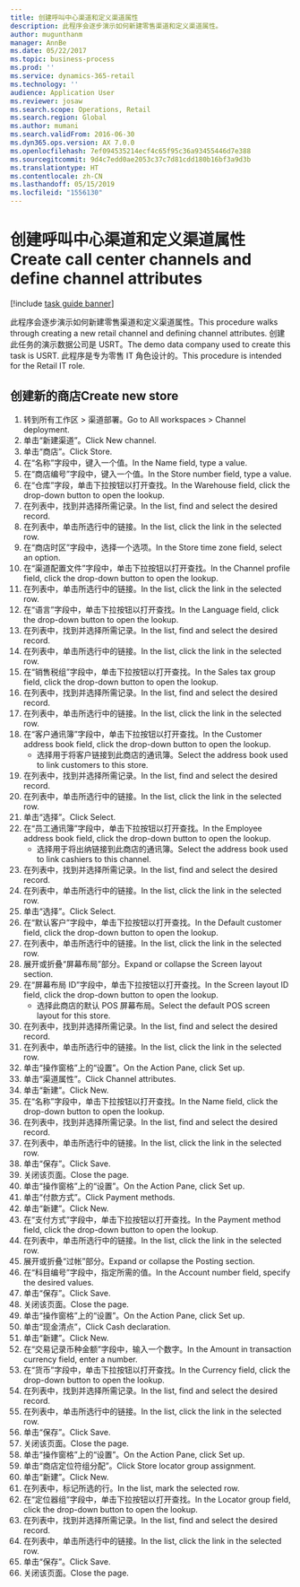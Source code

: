 ```yaml
---
title: 创建呼叫中心渠道和定义渠道属性
description: 此程序会逐步演示如何新建零售渠道和定义渠道属性。
author: mugunthanm
manager: AnnBe
ms.date: 05/22/2017
ms.topic: business-process
ms.prod: ''
ms.service: dynamics-365-retail
ms.technology: ''
audience: Application User
ms.reviewer: josaw
ms.search.scope: Operations, Retail
ms.search.region: Global
ms.author: mumani
ms.search.validFrom: 2016-06-30
ms.dyn365.ops.version: AX 7.0.0
ms.openlocfilehash: 7ef094535214ecf4c65f95c36a93455446d7e388
ms.sourcegitcommit: 9d4c7edd0ae2053c37c7d81cdd180b16bf3a9d3b
ms.translationtype: HT
ms.contentlocale: zh-CN
ms.lasthandoff: 05/15/2019
ms.locfileid: "1556130"
---
```

# <a name="create-call-center-channels-and-define-channel-attributes"></a><span data-ttu-id="e7fd5-103">创建呼叫中心渠道和定义渠道属性</span><span class="sxs-lookup"><span data-stu-id="e7fd5-103">Create call center channels and define channel attributes</span></span>

[!include [task guide banner](../includes/task-guide-banner.md)]

<span data-ttu-id="e7fd5-104">此程序会逐步演示如何新建零售渠道和定义渠道属性。</span><span class="sxs-lookup"><span data-stu-id="e7fd5-104">This procedure walks through creating a new retail channel and defining channel attributes.</span></span> <span data-ttu-id="e7fd5-105">创建此任务的演示数据公司是 USRT。</span><span class="sxs-lookup"><span data-stu-id="e7fd5-105">The demo data company used to create this task is USRT.</span></span> <span data-ttu-id="e7fd5-106">此程序是专为零售 IT 角色设计的。</span><span class="sxs-lookup"><span data-stu-id="e7fd5-106">This procedure is intended for the Retail IT role.</span></span>


## <a name="create-new-store"></a><span data-ttu-id="e7fd5-107">创建新的商店</span><span class="sxs-lookup"><span data-stu-id="e7fd5-107">Create new store</span></span>
1. <span data-ttu-id="e7fd5-108">转到所有工作区 > 渠道部署。</span><span class="sxs-lookup"><span data-stu-id="e7fd5-108">Go to All workspaces > Channel deployment.</span></span>
2. <span data-ttu-id="e7fd5-109">单击“新建渠道”。</span><span class="sxs-lookup"><span data-stu-id="e7fd5-109">Click New channel.</span></span>
3. <span data-ttu-id="e7fd5-110">单击“商店”。</span><span class="sxs-lookup"><span data-stu-id="e7fd5-110">Click Store.</span></span>
4. <span data-ttu-id="e7fd5-111">在“名称”字段中，键入一个值。</span><span class="sxs-lookup"><span data-stu-id="e7fd5-111">In the Name field, type a value.</span></span>
5. <span data-ttu-id="e7fd5-112">在“商店编号”字段中，键入一个值。</span><span class="sxs-lookup"><span data-stu-id="e7fd5-112">In the Store number field, type a value.</span></span>
6. <span data-ttu-id="e7fd5-113">在“仓库”字段，单击下拉按钮以打开查找。</span><span class="sxs-lookup"><span data-stu-id="e7fd5-113">In the Warehouse field, click the drop-down button to open the lookup.</span></span>
7. <span data-ttu-id="e7fd5-114">在列表中，找到并选择所需记录。</span><span class="sxs-lookup"><span data-stu-id="e7fd5-114">In the list, find and select the desired record.</span></span>
8. <span data-ttu-id="e7fd5-115">在列表中，单击所选行中的链接。</span><span class="sxs-lookup"><span data-stu-id="e7fd5-115">In the list, click the link in the selected row.</span></span>
9. <span data-ttu-id="e7fd5-116">在“商店时区”字段中，选择一个选项。</span><span class="sxs-lookup"><span data-stu-id="e7fd5-116">In the Store time zone field, select an option.</span></span>
10. <span data-ttu-id="e7fd5-117">在“渠道配置文件”字段中，单击下拉按钮以打开查找。</span><span class="sxs-lookup"><span data-stu-id="e7fd5-117">In the Channel profile field, click the drop-down button to open the lookup.</span></span>
11. <span data-ttu-id="e7fd5-118">在列表中，单击所选行中的链接。</span><span class="sxs-lookup"><span data-stu-id="e7fd5-118">In the list, click the link in the selected row.</span></span>
12. <span data-ttu-id="e7fd5-119">在“语言”字段中，单击下拉按钮以打开查找。</span><span class="sxs-lookup"><span data-stu-id="e7fd5-119">In the Language field, click the drop-down button to open the lookup.</span></span>
13. <span data-ttu-id="e7fd5-120">在列表中，找到并选择所需记录。</span><span class="sxs-lookup"><span data-stu-id="e7fd5-120">In the list, find and select the desired record.</span></span>
14. <span data-ttu-id="e7fd5-121">在列表中，单击所选行中的链接。</span><span class="sxs-lookup"><span data-stu-id="e7fd5-121">In the list, click the link in the selected row.</span></span>
15. <span data-ttu-id="e7fd5-122">在“销售税组”字段中，单击下拉按钮以打开查找。</span><span class="sxs-lookup"><span data-stu-id="e7fd5-122">In the Sales tax group field, click the drop-down button to open the lookup.</span></span>
16. <span data-ttu-id="e7fd5-123">在列表中，找到并选择所需记录。</span><span class="sxs-lookup"><span data-stu-id="e7fd5-123">In the list, find and select the desired record.</span></span>
17. <span data-ttu-id="e7fd5-124">在列表中，单击所选行中的链接。</span><span class="sxs-lookup"><span data-stu-id="e7fd5-124">In the list, click the link in the selected row.</span></span>
18. <span data-ttu-id="e7fd5-125">在“客户通讯簿”字段中，单击下拉按钮以打开查找。</span><span class="sxs-lookup"><span data-stu-id="e7fd5-125">In the Customer address book field, click the drop-down button to open the lookup.</span></span>
    * <span data-ttu-id="e7fd5-126">选择用于将客户链接到此商店的通讯簿。</span><span class="sxs-lookup"><span data-stu-id="e7fd5-126">Select the address book used to link customers to this store.</span></span>  
19. <span data-ttu-id="e7fd5-127">在列表中，找到并选择所需记录。</span><span class="sxs-lookup"><span data-stu-id="e7fd5-127">In the list, find and select the desired record.</span></span>
20. <span data-ttu-id="e7fd5-128">在列表中，单击所选行中的链接。</span><span class="sxs-lookup"><span data-stu-id="e7fd5-128">In the list, click the link in the selected row.</span></span>
21. <span data-ttu-id="e7fd5-129">单击“选择”。</span><span class="sxs-lookup"><span data-stu-id="e7fd5-129">Click Select.</span></span>
22. <span data-ttu-id="e7fd5-130">在“员工通讯簿”字段中，单击下拉按钮以打开查找。</span><span class="sxs-lookup"><span data-stu-id="e7fd5-130">In the Employee address book field, click the drop-down button to open the lookup.</span></span>
    * <span data-ttu-id="e7fd5-131">选择用于将出纳链接到此商店的通讯簿。</span><span class="sxs-lookup"><span data-stu-id="e7fd5-131">Select the address book used to link cashiers to this channel.</span></span>  
23. <span data-ttu-id="e7fd5-132">在列表中，找到并选择所需记录。</span><span class="sxs-lookup"><span data-stu-id="e7fd5-132">In the list, find and select the desired record.</span></span>
24. <span data-ttu-id="e7fd5-133">在列表中，单击所选行中的链接。</span><span class="sxs-lookup"><span data-stu-id="e7fd5-133">In the list, click the link in the selected row.</span></span>
25. <span data-ttu-id="e7fd5-134">单击“选择”。</span><span class="sxs-lookup"><span data-stu-id="e7fd5-134">Click Select.</span></span>
26. <span data-ttu-id="e7fd5-135">在“默认客户”字段中，单击下拉按钮以打开查找。</span><span class="sxs-lookup"><span data-stu-id="e7fd5-135">In the Default customer field, click the drop-down button to open the lookup.</span></span>
27. <span data-ttu-id="e7fd5-136">在列表中，单击所选行中的链接。</span><span class="sxs-lookup"><span data-stu-id="e7fd5-136">In the list, click the link in the selected row.</span></span>
28. <span data-ttu-id="e7fd5-137">展开或折叠“屏幕布局”部分。</span><span class="sxs-lookup"><span data-stu-id="e7fd5-137">Expand or collapse the Screen layout section.</span></span>
29. <span data-ttu-id="e7fd5-138">在“屏幕布局 ID”字段中，单击下拉按钮以打开查找。</span><span class="sxs-lookup"><span data-stu-id="e7fd5-138">In the Screen layout ID field, click the drop-down button to open the lookup.</span></span>
    * <span data-ttu-id="e7fd5-139">选择此商店的默认 POS 屏幕布局。</span><span class="sxs-lookup"><span data-stu-id="e7fd5-139">Select the default POS screen layout for this store.</span></span>  
30. <span data-ttu-id="e7fd5-140">在列表中，找到并选择所需记录。</span><span class="sxs-lookup"><span data-stu-id="e7fd5-140">In the list, find and select the desired record.</span></span>
31. <span data-ttu-id="e7fd5-141">在列表中，单击所选行中的链接。</span><span class="sxs-lookup"><span data-stu-id="e7fd5-141">In the list, click the link in the selected row.</span></span>
32. <span data-ttu-id="e7fd5-142">单击“操作窗格”上的“设置”。</span><span class="sxs-lookup"><span data-stu-id="e7fd5-142">On the Action Pane, click Set up.</span></span>
33. <span data-ttu-id="e7fd5-143">单击“渠道属性”。</span><span class="sxs-lookup"><span data-stu-id="e7fd5-143">Click Channel attributes.</span></span>
34. <span data-ttu-id="e7fd5-144">单击“新建”。</span><span class="sxs-lookup"><span data-stu-id="e7fd5-144">Click New.</span></span>
35. <span data-ttu-id="e7fd5-145">在“名称”字段中，单击下拉按钮以打开查找。</span><span class="sxs-lookup"><span data-stu-id="e7fd5-145">In the Name field, click the drop-down button to open the lookup.</span></span>
36. <span data-ttu-id="e7fd5-146">在列表中，找到并选择所需记录。</span><span class="sxs-lookup"><span data-stu-id="e7fd5-146">In the list, find and select the desired record.</span></span>
37. <span data-ttu-id="e7fd5-147">在列表中，单击所选行中的链接。</span><span class="sxs-lookup"><span data-stu-id="e7fd5-147">In the list, click the link in the selected row.</span></span>
38. <span data-ttu-id="e7fd5-148">单击“保存”。</span><span class="sxs-lookup"><span data-stu-id="e7fd5-148">Click Save.</span></span>
39. <span data-ttu-id="e7fd5-149">关闭该页面。</span><span class="sxs-lookup"><span data-stu-id="e7fd5-149">Close the page.</span></span>
40. <span data-ttu-id="e7fd5-150">单击“操作窗格”上的“设置”。</span><span class="sxs-lookup"><span data-stu-id="e7fd5-150">On the Action Pane, click Set up.</span></span>
41. <span data-ttu-id="e7fd5-151">单击“付款方式”。</span><span class="sxs-lookup"><span data-stu-id="e7fd5-151">Click Payment methods.</span></span>
42. <span data-ttu-id="e7fd5-152">单击“新建”。</span><span class="sxs-lookup"><span data-stu-id="e7fd5-152">Click New.</span></span>
43. <span data-ttu-id="e7fd5-153">在“支付方式”字段中，单击下拉按钮以打开查找。</span><span class="sxs-lookup"><span data-stu-id="e7fd5-153">In the Payment method field, click the drop-down button to open the lookup.</span></span>
44. <span data-ttu-id="e7fd5-154">在列表中，单击所选行中的链接。</span><span class="sxs-lookup"><span data-stu-id="e7fd5-154">In the list, click the link in the selected row.</span></span>
45. <span data-ttu-id="e7fd5-155">展开或折叠“过帐”部分。</span><span class="sxs-lookup"><span data-stu-id="e7fd5-155">Expand or collapse the Posting section.</span></span>
46. <span data-ttu-id="e7fd5-156">在“科目编号”字段中，指定所需的值。</span><span class="sxs-lookup"><span data-stu-id="e7fd5-156">In the Account number field, specify the desired values.</span></span>
47. <span data-ttu-id="e7fd5-157">单击“保存”。</span><span class="sxs-lookup"><span data-stu-id="e7fd5-157">Click Save.</span></span>
48. <span data-ttu-id="e7fd5-158">关闭该页面。</span><span class="sxs-lookup"><span data-stu-id="e7fd5-158">Close the page.</span></span>
49. <span data-ttu-id="e7fd5-159">单击“操作窗格”上的“设置”。</span><span class="sxs-lookup"><span data-stu-id="e7fd5-159">On the Action Pane, click Set up.</span></span>
50. <span data-ttu-id="e7fd5-160">单击“现金清点”，</span><span class="sxs-lookup"><span data-stu-id="e7fd5-160">Click Cash declaration.</span></span>
51. <span data-ttu-id="e7fd5-161">单击“新建”。</span><span class="sxs-lookup"><span data-stu-id="e7fd5-161">Click New.</span></span>
52. <span data-ttu-id="e7fd5-162">在“交易记录币种金额”字段中，输入一个数字。</span><span class="sxs-lookup"><span data-stu-id="e7fd5-162">In the Amount in transaction currency field, enter a number.</span></span>
53. <span data-ttu-id="e7fd5-163">在“货币”字段中，单击下拉按钮以打开查找。</span><span class="sxs-lookup"><span data-stu-id="e7fd5-163">In the Currency field, click the drop-down button to open the lookup.</span></span>
54. <span data-ttu-id="e7fd5-164">在列表中，找到并选择所需记录。</span><span class="sxs-lookup"><span data-stu-id="e7fd5-164">In the list, find and select the desired record.</span></span>
55. <span data-ttu-id="e7fd5-165">在列表中，单击所选行中的链接。</span><span class="sxs-lookup"><span data-stu-id="e7fd5-165">In the list, click the link in the selected row.</span></span>
56. <span data-ttu-id="e7fd5-166">单击“保存”。</span><span class="sxs-lookup"><span data-stu-id="e7fd5-166">Click Save.</span></span>
57. <span data-ttu-id="e7fd5-167">关闭该页面。</span><span class="sxs-lookup"><span data-stu-id="e7fd5-167">Close the page.</span></span>
58. <span data-ttu-id="e7fd5-168">单击“操作窗格”上的“设置”。</span><span class="sxs-lookup"><span data-stu-id="e7fd5-168">On the Action Pane, click Set up.</span></span>
59. <span data-ttu-id="e7fd5-169">单击“商店定位符组分配”。</span><span class="sxs-lookup"><span data-stu-id="e7fd5-169">Click Store locator group assignment.</span></span>
60. <span data-ttu-id="e7fd5-170">单击“新建”。</span><span class="sxs-lookup"><span data-stu-id="e7fd5-170">Click New.</span></span>
61. <span data-ttu-id="e7fd5-171">在列表中，标记所选的行。</span><span class="sxs-lookup"><span data-stu-id="e7fd5-171">In the list, mark the selected row.</span></span>
62. <span data-ttu-id="e7fd5-172">在“定位器组”字段中，单击下拉按钮以打开查找。</span><span class="sxs-lookup"><span data-stu-id="e7fd5-172">In the Locator group field, click the drop-down button to open the lookup.</span></span>
63. <span data-ttu-id="e7fd5-173">在列表中，找到并选择所需记录。</span><span class="sxs-lookup"><span data-stu-id="e7fd5-173">In the list, find and select the desired record.</span></span>
64. <span data-ttu-id="e7fd5-174">在列表中，单击所选行中的链接。</span><span class="sxs-lookup"><span data-stu-id="e7fd5-174">In the list, click the link in the selected row.</span></span>
65. <span data-ttu-id="e7fd5-175">单击“保存”。</span><span class="sxs-lookup"><span data-stu-id="e7fd5-175">Click Save.</span></span>
66. <span data-ttu-id="e7fd5-176">关闭该页面。</span><span class="sxs-lookup"><span data-stu-id="e7fd5-176">Close the page.</span></span>

